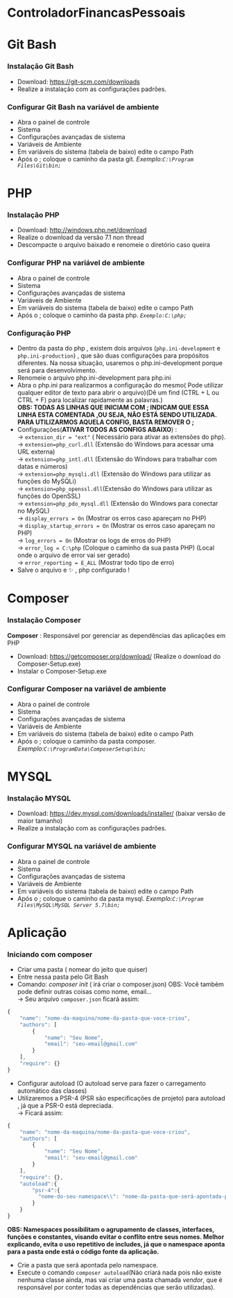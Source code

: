 # ControladorFinancasPessoais

# Git Bash

### Instalação Git Bash 

- Download: https://git-scm.com/downloads
- Realize a instalação com as configurações padrões.

### Configurar Git Bash na variável de ambiente
- Abra o painel de controle
- Sistema
- Configurações avançadas de sistema
- Variáveis de Ambiente
- Em variáveis do sistema (tabela de baixo) edite o campo Path
- Após o ; coloque o caminho da pasta git. *Exemplo:`C:\Program Files\Git\bin;`*  

# PHP

### Instalação PHP 

- Download: http://windows.php.net/download
- Realize o download da versão 7.1 non thread
- Descompacte o arquivo baixado e renomeie o diretório caso queira

### Configurar PHP na variável de ambiente

- Abra o painel de controle
- Sistema
- Configurações avançadas de sistema
- Variáveis de Ambiente
- Em variáveis do sistema (tabela de baixo) edite o campo Path
- Após o ; coloque o caminho da pasta php. *`Exemplo:C:\php;`*  

### Configuração PHP

- Dentro da pasta do php , existem dois arquivos (`php.ini-development` e `php.ini-production`) , que são duas configurações para propósitos diferentes.
Na nossa situação, usaremos o php.ini-development porque será para desenvolvimento.
- Renomeie o arquivo php.ini-development para php.ini
- Abra o php.ini para realizarmos a configuração do mesmo( Pode utilizar qualquer editor de texto para abrir o arquivo)(Dê um find (CTRL + L ou CTRL + F) para localizar rapidamente as palavras.)  
__OBS: TODAS AS LINHAS QUE INICIAM COM ; INDICAM QUE ESSA LINHA ESTA COMENTADA ,OU SEJA, NÃO ESTÁ SENDO UTILIZADA. PARA UTILIZARMOS AQUELA CONFIG, BASTA REMOVER O ;__
- Configurações(__ATIVAR TODOS AS CONFIGS ABAIXO__) :  
-> `extension_dir = "ext"` ( Necessário para ativar as extensões do php).  
-> `extension=php_curl.dll` (Extensão do Windows para acessar uma URL externa)  
-> `extension=php_intl.dll` (Extensão do Windows para trabalhar com datas e números)  
-> `extension=php_mysqli.dll` (Extensão do Windows para utilizar as funções do MySQLi)  
-> `extension=php_openssl.dll`(Extensão do Windows para utilizar as funções do OpenSSL)  
-> `extension=php_pdo_mysql.dll` (Extensão do Windows para conectar no MySQL)  
-> `display_errors = On` (Mostrar os erros caso apareçam no PHP)  
-> `display_startup_errors = On` (Mostrar os erros caso apareçam no PHP)  
-> `log_errors = On` (Mostrar os logs de erros do PHP)  
-> `error_log = C:\php` (Coloque o caminho da sua pasta PHP) (Local onde o arquivo de error vai ser gerado)  
-> `error_reporting = E_ALL` (Mostrar todo tipo de erro)
- Salve o arquivo e :sparkles: , php configurado !

# Composer

### Instalação Composer 

__Composer__ : Responsável por gerenciar as dependências das aplicações em PHP
- Download: https://getcomposer.org/download/ (Realize o download do Composer-Setup.exe)
- Instalar o Composer-Setup.exe  

### Configurar Composer na variável de ambiente

- Abra o painel de controle
- Sistema
- Configurações avançadas de sistema
- Variáveis de Ambiente
- Em variáveis do sistema (tabela de baixo) edite o campo Path
- Após o ; coloque o caminho da pasta composer. *Exemplo:`C:\ProgramData\ComposerSetup\bin;`*  

# MYSQL

### Instalação MYSQL 

- Download: https://dev.mysql.com/downloads/installer/ (baixar versão de maior tamanho)
- Realize a instalação com as configurações padrões.

### Configurar MYSQL na variável de ambiente

- Abra o painel de controle
- Sistema
- Configurações avançadas de sistema
- Variáveis de Ambiente
- Em variáveis do sistema (tabela de baixo) edite o campo Path
- Após o ; coloque o caminho da pasta mysql. *Exemplo:`C:\Program Files\MySQL\MySQL Server 5.7\bin;`*  

# Aplicação

### Iniciando com composer

- Criar uma pasta ( nomear do jeito que quiser)
- Entre nessa pasta pelo Git Bash
- Comando: *composer init* ( irá criar o composer.json) OBS: Você também pode definir outras coisas como nome, email...  
  -> Seu arquivo `composer.json` ficará assim:
```javascript
{
    "name": "nome-da-maquina/nome-da-pasta-que-voce-criou",
    "authors": [
        {
            "name": "Seu Nome",
            "email": "seu-email@gmail.com"
        }
    ],
    "require": {}
}
```  
- Configurar autoload (O autoload serve para fazer o carregamento automático das classes)
- Utilizaremos a PSR-4 (PSR são especificações de projeto) para autoload , já que a PSR-0 está depreciada.  
  -> Ficará assim:
```javascript
{
    "name": "nome-da-maquina/nome-da-pasta-que-voce-criou",
    "authors": [
        {
            "name": "Seu Nome",
            "email": "seu-email@gmail.com"
        }
    ],
    "require": {},
    "autoload":{
        "psr-4":{
          "nome-do-seu-namespace\\": "nome-da-pasta-que-será-apontada-pelo-namespace/"
        }
    }
}
```  
__OBS: Namespaces possibilitam o agrupamento de classes, interfaces, funções e constantes, visando evitar o conflito entre seus nomes. Melhor explicando, evita o uso repetitivo de includes, já que o namespace aponta para a pasta onde está o código fonte da aplicação.__  
- Crie a pasta que será apontada pelo namespace.    
- Execute o comando `composer autoload`(Não criará nada pois não existe nenhuma classe ainda, mas vai criar uma pasta chamada _vendor_, que é responsável por conter todas as dependências que serão utilizadas).  
